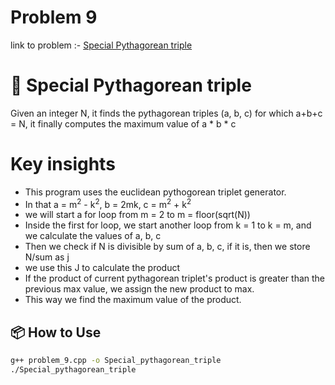 # Problem 9
link to problem :- [Special Pythagorean triple](https://www.hackerrank.com/contests/projecteuler/challenges/euler009/problem?isFullScreen=true)

# 🧮 Special Pythagorean triple

Given an integer N, it finds the pythagorean triples (a, b, c) for which a+b+c = N, it finally computes the maximum value of a * b * c
# Key insights 

- This program uses the euclidean pythogorean triplet generator.
- In that a = m<sup>2</sup> - k<sup>2</sup>, b = 2mk, c = m<sup>2</sup> + k<sup>2</sup>
- we will start a for loop from m = 2 to m = floor(sqrt(N))
- Inside the first for loop, we start another loop from k = 1 to k = m, and we calculate the values of a, b, c
- Then we check if N is divisible by sum of a, b, c, if it is, then we store N/sum as j
- we use this J to calculate the product
- If the product of current pythagorean triplet's product is greater than the previous max value, we assign the new product to max.
- This way we find the maximum value of the product.

## 📦 How to Use

```bash
g++ problem_9.cpp -o Special_pythagorean_triple
./Special_pythagorean_triple